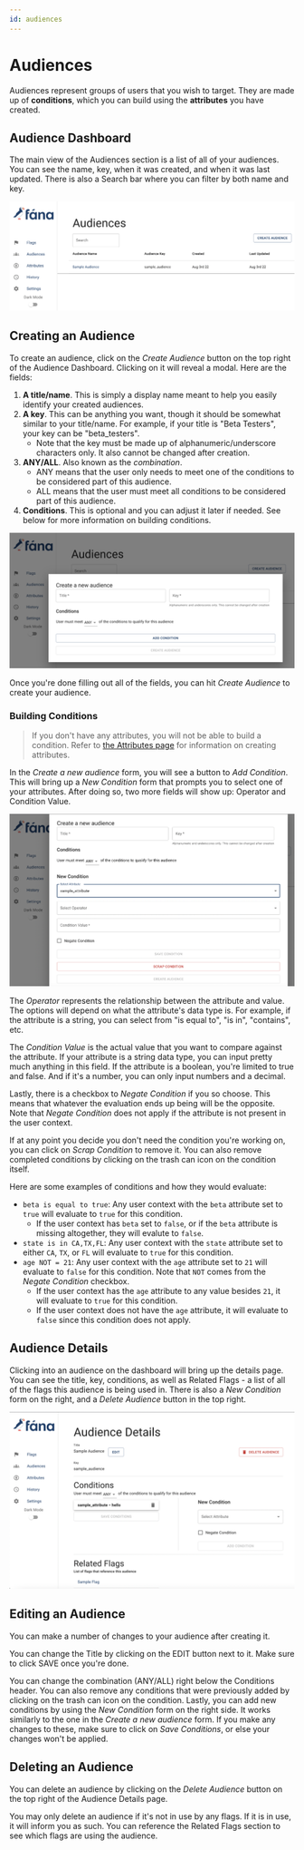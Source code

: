 ```yaml
---
id: audiences
---
```


# Audiences

Audiences represent groups of users that you wish to target. They are made up of **conditions**, which you can build using the **attributes** you have created.

## Audience Dashboard

The main view of the Audiences section is a list of all of your audiences. You can see the name, key, when it was created, and when it was last updated. There is also a Search bar where you can filter by both name and key.

![img alt](/img/aud_dash.png)

## Creating an Audience

To create an audience, click on the _Create Audience_ button on the top right of the Audience Dashboard. Clicking on it will reveal a modal. Here are the fields:

1. **A title/name**. This is simply a display name meant to help you easily identify your created audiences.
2. **A key**. This can be anything you want, though it should be somewhat similar to your title/name. For example, if your title is "Beta Testers", your key can be "beta_testers".
   - Note that the key must be made up of alphanumeric/underscore characters only. It also cannot be changed after creation.
3. **ANY/ALL**. Also known as the _combination_.
   - ANY means that the user only needs to meet one of the conditions to be considered part of this audience.
   - ALL means that the user must meet all conditions to be considered part of this audience.
4. **Conditions**. This is optional and you can adjust it later if needed. See below for more information on building conditions.

![img alt](/img/aud_create_nocon.png)

Once you're done filling out all of the fields, you can hit _Create Audience_ to create your audience.

### Building Conditions

> If you don't have any attributes, you will not be able to build a condition. Refer to [the Attributes page](attributes.md) for information on creating attributes.

In the _Create a new audience_ form, you will see a button to _Add Condition_. This will bring up a _New Condition_ form that prompts you to select one of your attributes. After doing so, two more fields will show up: Operator and Condition Value.

![img alt](/img/aud_create_con.png)

The _Operator_ represents the relationship between the attribute and value. The options will depend on what the attribute's data type is. For example, if the attribute is a string, you can select from "is equal to", "is in", "contains", etc.

The _Condition Value_ is the actual value that you want to compare against the attribute. If your attribute is a string data type, you can input pretty much anything in this field. If the attribute is a boolean, you're limited to true and false. And if it's a number, you can only input numbers and a decimal.

Lastly, there is a checkbox to _Negate Condition_ if you so choose. This means that whatever the evaluation ends up being will be the opposite. Note that _Negate Condition_ does not apply if the attribute is not present in the user context.

If at any point you decide you don't need the condition you're working on, you can click on _Scrap Condition_ to remove it. You can also remove completed conditions by clicking on the trash can icon on the condition itself.

Here are some examples of conditions and how they would evaluate:

- `beta is equal to true`: Any user context with the `beta` attribute set to `true` will evaluate to `true` for this condition.
  - If the user context has `beta` set to `false`, or if the `beta` attribute is missing altogether, they will evalute to `false`.
- `state is in CA,TX,FL`: Any user context with the `state` attribute set to either `CA`, `TX`, or `FL` will evaluate to `true` for this condition.
- `age NOT = 21`: Any user context with the `age` attribute set to `21` will evaluate to `false` for this condition. Note that `NOT` comes from the _Negate Condition_ checkbox.
  - If the user context has the `age` attribute to any value besides `21`, it will evaluate to `true` for this condition.
  - If the user context does not have the `age` attribute, it will evaluate to `false` since this condition does not apply.

## Audience Details

Clicking into an audience on the dashboard will bring up the details page. You can see the title, key, conditions, as well as Related Flags - a list of all of the flags this audience is being used in. There is also a _New Condition_ form on the right, and a _Delete Audience_ button in the top right.

![img alt](/img/aud_dets.png)

## Editing an Audience

You can make a number of changes to your audience after creating it.

You can change the Title by clicking on the EDIT button next to it. Make sure to click SAVE once you're done.

You can change the combination (ANY/ALL) right below the Conditions header. You can also remove any conditions that were previously added by clicking on the trash can icon on the condition. Lastly, you can add new conditions by using the _New Condition_ form on the right side. It works similarly to the one in the _Create a new audience_ form. If you make any changes to these, make sure to click on _Save Conditions_, or else your changes won't be applied.

## Deleting an Audience

You can delete an audience by clicking on the _Delete Audience_ button on the top right of the Audience Details page.

You may only delete an audience if it's not in use by any flags. If it is in use, it will inform you as such. You can reference the Related Flags section to see which flags are using the audience.
